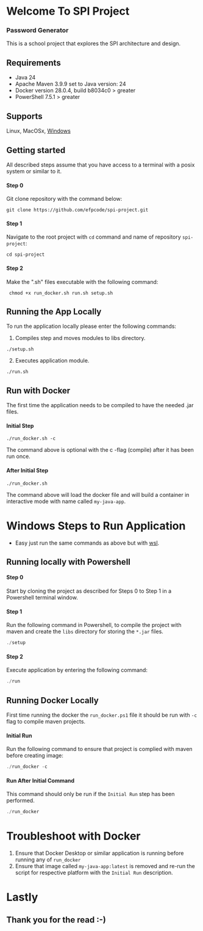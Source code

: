 # Welcome To SPI Project
### Password Generator

This is a school project that explores the SPI architecture and design. 

## Requirements
* Java 24
* Apache Maven 3.9.9 set to Java version: 24
* Docker version 28.0.4, build b8034c0 > greater
* PowerShell 7.5.1 > greater

## Supports
Linux, MacOSx, [Windows](#windows-steps-to-run-application)

## Getting started
All described steps assume that you have access to a terminal with a posix system or similar to it. 

#### Step 0
Git clone repository with the command below:
```shell
git clone https://github.com/efpcode/spi-project.git
```
#### Step 1
Navigate to the root project with ``cd`` command and name of repository ``spi-project``:
```shell
cd spi-project
```
#### Step 2
Make the ".sh" files executable with the following command:
```shell
 chmod +x run_docker.sh run.sh setup.sh
```

## Running the App Locally
To run the application locally please enter the following commands:
1. Compiles step and moves modules to libs directory.
```shell
./setup.sh
```
2. Executes application module.
```shell
./run.sh
```

## Run with Docker
The first time the application needs to be compiled to have the needed .jar files.

#### Initial Step
```shell
./run_docker.sh -c
```

The command above is optional with the c -flag (compile) after it has been run once.

#### After Initial Step
```shell
./run_docker.sh
```

The command above will load the docker file and will build a container in interactive mode with name called ``my-java-app``.

# Windows Steps to Run Application
* Easy just run the same commands as above but with [wsl](https://learn.microsoft.com/en-us/windows/wsl/install).

## Running locally with Powershell

#### Step 0
Start by cloning the project as described for Steps 0 to Step 1 in a Powershell terminal window.

#### Step 1
Run the following command in Powershell, to compile the project with maven and create the ``libs`` directory for storing the ``*.jar`` files. 
```powershell
./setup
```


#### Step 2
Execute application by entering the following command:
```powershell
./run
```

## Running Docker Locally

First time running the docker the ``run_docker.ps1`` file it should be run with ``-c`` flag to compile
maven projects. 

#### Initial Run
Run the following command to ensure that project is complied with maven before creating image: 
```powershell
./run_docker -c
```

#### Run After Initial Command
This command should only be run if the ``Initial Run`` step has been performed.

```powershell
./run_docker
```

# Troubleshoot with Docker

1. Ensure that Docker Desktop or similar application is running before running any of ``run_docker``
2. Ensure that image called ``my-java-app:latest`` is removed and re-run the script for respective platform with the ``Initial Run`` description.  

# Lastly 
## Thank you for the read :-)
